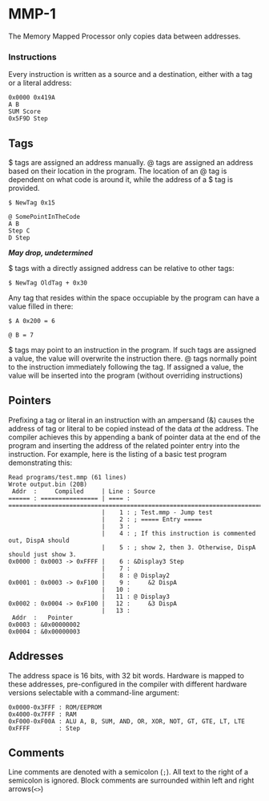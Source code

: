 # MMP-1

The Memory Mapped Processor only copies data between addresses.

### Instructions

Every instruction is written as a source and a destination, either with a tag or a literal address:

```
0x0000 0x419A
A B
SUM Score
0x5F9D Step
```

## Tags

$ tags are assigned an address manually. @ tags are assigned an address based on their location in the program. The location of an @ tag is dependent on what code is around it, while the address of a $ tag is provided.

```
$ NewTag 0x15

@ SomePointInTheCode
A B
Step C
D Step
```

***May drop, undetermined***

$ tags with a directly assigned address can be relative to other tags:

```
$ NewTag OldTag + 0x30
```

Any tag that resides within the space occupiable by the program can have a value filled in there:

```
$ A 0x200 = 6

@ B = 7
```

$ tags may point to an instruction in the program. If such tags are assigned a value, the value will overwrite the instruction there. @ tags normally point to the instruction immediately following the tag. If assigned a value, the value will be inserted into the program (without overriding instructions)

## Pointers

Prefixing a tag or literal in an instruction with an ampersand (&) causes the address of tag or literal to be copied instead of the data *at* the address. The compiler achieves this by appending a bank of pointer data at the end of the program and inserting the address of the related pointer entry into the instruction. For example, here is the listing of a basic test program demonstrating this:

```
Read programs/test.mmp (61 lines)
Wrote output.bin (20B)
 Addr  :     Compiled     | Line : Source
====== : ================ | ==== : ==================================================================================
                          |    1 : ; Test.mmp - Jump test
                          |    2 : ; ===== Entry =====
                          |    3 : 
                          |    4 : ; If this instruction is commented out, DispA should
                          |    5 : ; show 2, then 3. Otherwise, DispA should just show 3.
0x0000 : 0x0003 -> 0xFFFF |    6 : &Display3 Step
                          |    7 : 
                          |    8 : @ Display2
0x0001 : 0x0003 -> 0xF100 |    9 :     &2 DispA
                          |   10 :     
                          |   11 : @ Display3
0x0002 : 0x0004 -> 0xF100 |   12 :     &3 DispA
                          |   13 : 
 Addr  :   Pointer  
0x0003 : &0x00000002
0x0004 : &0x00000003
```

## Addresses

The address space is 16 bits, with 32 bit words. Hardware is mapped to these addresses, pre-configured in the compiler with different hardware versions selectable with a command-line argument:
```
0x0000-0x3FFF : ROM/EEPROM
0x4000-0x7FFF : RAM
0xF000-0xF00A : ALU A, B, SUM, AND, OR, XOR, NOT, GT, GTE, LT, LTE
0xFFFF        : Step
```

## Comments

Line comments are denoted with a semicolon (`;`). All text to the right of a semicolon is ignored. Block comments are surrounded within left and right arrows(`<>`)
